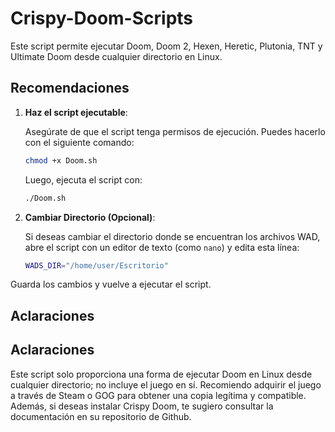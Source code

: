 # Crispy-Doom-Scripts

Este script permite ejecutar Doom, Doom 2, Hexen, Heretic, Plutonia, TNT y Ultimate Doom desde cualquier directorio en Linux.

## Recomendaciones

1. **Haz el script ejecutable**:

   Asegúrate de que el script tenga permisos de ejecución. Puedes hacerlo con el siguiente comando:

   ```bash
   chmod +x Doom.sh
   ```

   Luego, ejecuta el script con:

   ```bash
   ./Doom.sh
   ```

2. **Cambiar Directorio (Opcional)**:

   Si deseas cambiar el directorio donde se encuentran los archivos WAD, abre el script con un editor de texto (como `nano`) y edita esta línea:

   ```bash
   WADS_DIR="/home/user/Escritorio"
   ```
   
  Guarda los cambios y vuelve a ejecutar el script.

## Aclaraciones

## Aclaraciones

Este script solo proporciona una forma de ejecutar Doom en Linux desde cualquier directorio; no incluye el juego en sí. Recomiendo adquirir el juego a través de Steam o GOG para obtener una copia legítima y compatible. Además, si deseas instalar Crispy Doom, te sugiero consultar la documentación en su repositorio de Github.

